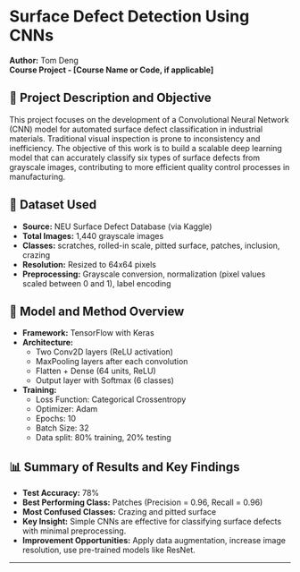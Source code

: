 # Surface Defect Detection Using CNNs

**Author:** Tom Deng  
**Course Project - [Course Name or Code, if applicable]**

## 📌 Project Description and Objective

This project focuses on the development of a Convolutional Neural Network (CNN) model for automated surface defect classification in industrial materials. Traditional visual inspection is prone to inconsistency and inefficiency. The objective of this work is to build a scalable deep learning model that can accurately classify six types of surface defects from grayscale images, contributing to more efficient quality control processes in manufacturing.

## 📂 Dataset Used

- **Source:** NEU Surface Defect Database (via Kaggle)  
- **Total Images:** 1,440 grayscale images  
- **Classes:** scratches, rolled-in scale, pitted surface, patches, inclusion, crazing  
- **Resolution:** Resized to 64x64 pixels  
- **Preprocessing:** Grayscale conversion, normalization (pixel values scaled between 0 and 1), label encoding

## 🧠 Model and Method Overview

- **Framework:** TensorFlow with Keras  
- **Architecture:**  
  - Two Conv2D layers (ReLU activation)  
  - MaxPooling layers after each convolution  
  - Flatten + Dense (64 units, ReLU)  
  - Output layer with Softmax (6 classes)  
- **Training:**  
  - Loss Function: Categorical Crossentropy  
  - Optimizer: Adam  
  - Epochs: 10  
  - Batch Size: 32  
  - Data split: 80% training, 20% testing  


## 📊 Summary of Results and Key Findings

- **Test Accuracy:** 78%  
- **Best Performing Class:** Patches (Precision = 0.96, Recall = 0.96)  
- **Most Confused Classes:** Crazing and pitted surface  
- **Key Insight:** Simple CNNs are effective for classifying surface defects with minimal preprocessing.  
- **Improvement Opportunities:** Apply data augmentation, increase image resolution, use pre-trained models like ResNet.

---


